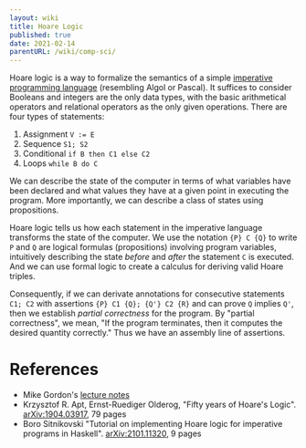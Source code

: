 ```yaml
---
layout: wiki
title: Hoare Logic
published: true
date: 2021-02-14
parentURL: /wiki/comp-sci/
---
```


Hoare logic is a way to formalize the semantics of a simple
[imperative programming language](./imperative-language) (resembling
Algol or Pascal). It suffices to consider Booleans and integers are the
only data types, with the basic arithmetical operators and relational
operators as the only given operations. There are four types of statements:
1. Assignment `V := E`
2. Sequence `S1; S2`
3. Conditional `if B then C1 else C2`
4. Loops `while B do C`

We can describe the state of the computer in terms of what variables
have been declared and what values they have at a given point in
executing the program. More importantly, we can describe a class of
states using propositions.

Hoare logic tells us how each statement in the imperative language
transforms the state of the computer. We use the notation `{P} C {Q}`
to write `P` and `Q` are logical formulas (propositions) involving
program variables, intuitively describing the state _before_ and _after_
the statement `C` is executed. And we can use formal logic to create a
calculus for deriving valid Hoare triples.

Consequently, if we can derivate annotations for consecutive statements
`C1; C2` with assertions `{P} C1 {Q}; {Q'} C2 {R}` and can prove `Q`
implies `Q'`, then we establish _partial correctness_ for the program.
By "partial correctness", we mean, "If the program terminates, then it
computes the desired quantity correctly." Thus we have an assembly line
of assertions.

# References

- Mike Gordon's [lecture notes](https://www.cl.cam.ac.uk/archive/mjcg/HL/)
- Krzysztof R. Apt, Ernst-Ruediger Olderog,
  "Fifty years of Hoare's Logic".
  [arXiv:1904.03917](https://arxiv.org/abs/1904.03917), 79 pages
- Boro Sitnikovski
  "Tutorial on implementing Hoare logic for imperative programs in Haskell".
  [arXiv:2101.11320](https://arxiv.org/abs/2101.11320), 9 pages